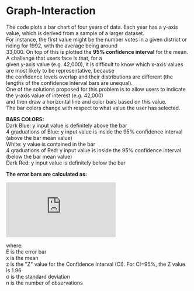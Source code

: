 # Graph-Interaction
  
The code plots a bar chart of four years of data. Each year has a y-axis value, which is derived from a sample of a larger dataset.  
For instance, the first value might be the number votes in a given district or riding for 1992, with the average being around  
33,000. On top of this is plotted the **95% confidence interval** for the mean. A challenge that users face is that, for a  
given y-axis value (e.g. 42,000), it is difficult to know which x-axis values are most likely to be representative, because  
the confidence levels overlap and their distributions are different (the lengths of the confidence interval bars are unequal).  
One of the solutions proposed for this problem is to allow users to indicate the y-axis value of interest (e.g. 42,000)  
and then draw a horizontal line and color bars based on this value.  
The bar colors change with respect to what value the user has selected.  

**BARS COLORS:**  
Dark Blue: y input value is definitely above the bar  
4 graduations of Blue: y input value is inside the 95% confidence interval (above the bar mean value)  
White: y value is contained in the bar  
4 graduations of Red: y input value is inside the 95% confidence interval (below the bar mean value)  
Dark Red: y input value is definitely below the bar 

**The error bars are calculated as:**

![equation](http://latex.codecogs.com/gif.latex?E%20%3D%20%5Cbar%7Bx%7D%20%5Cpm%20z%20%5Cast%20%5Cfrac%7B%5Csigma%20%7D%7B%5Csqrt%7Bn%7D%7D)

where:  
E is the error bar  
x is the mean  
z is the "Z" value for the Confidence Interval (CI). For CI=95%, the Z value is 1.96  
&sigma; is the standard deviation  
n is the number of observations  

